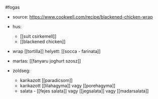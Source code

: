 #fogas
- source: https://www.cookwell.com/recipe/blackened-chicken-wrap

- hus:
	- [[sult csirkemell]]
	- [[blackened chicken]]
- wrap [[tortilla]] helyett: [[socca - farinata]]
- martas: [[fanyaru joghurt szosz]]
- zoldseg:
	- karikazott [[paradicsom]]
	- karikazott [[lilahagyma]] vagy [[porehagyma]]
	- salata - [[fejes salata]] vagy [[jegsalata]] vagy [[madarsalata]] 
